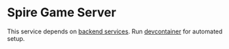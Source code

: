 # Spire Game Server

This service depends on [backend services](https://github.com/project-spire/spire-backend). Run [devcontainer](https://github.com/project-spire/spire-backend/blob/main/.devcontainer/devcontainer.json) for automated setup.
